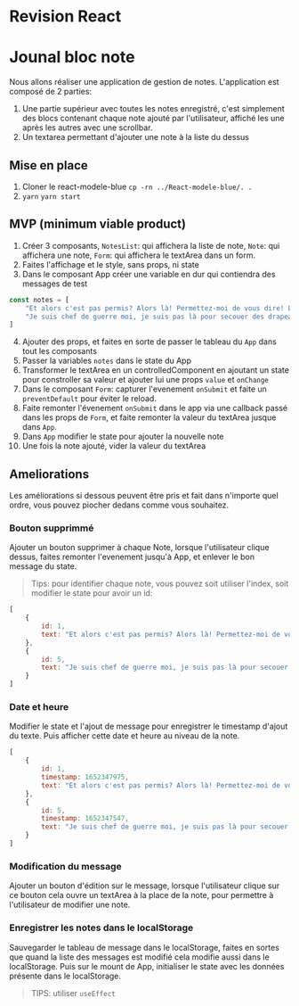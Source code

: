 # Revision React
# Jounal bloc note

Nous allons réaliser une application de gestion de notes. L'application est composé de 2 parties:
1. Une partie supérieur avec toutes les notes enregistré, c'est simplement des blocs contenant chaque note ajouté par l'utilisateur, affiché les une après les autres avec une scrollbar.
2. Un textarea permettant d'ajouter une note à la liste du dessus


## Mise en place
1. Cloner le react-modele-blue `cp -rn ../React-modele-blue/. .`
2. `yarn` `yarn start`

## MVP (minimum viable product)
1. Créer 3 composants, `NotesList`: qui affichera la liste de note, `Note`: qui affichera une note, `Form`: qui affichera le textArea dans un form.
2. Faites l'affichage et le style, sans props, ni state
3. Dans le composant App créer une variable en dur qui contiendra des messages de test
```javascript
const notes = [
    "Et alors c'est pas permis? Alors là! Permettez-moi de vous dire! Le coup du mystérieux chevalier gaulois solitaire à la rescousse de l’opprimé. Ca fait vraiment bidon comme légende! Allez-y mollo avec la joie! Ben c’est bien ce que j’ai dit! Provençal le Gaulois… le Galois… Ouais je vois ce que vous voulez dire…",
    "Je suis chef de guerre moi, je suis pas là pour secouer des drapeaux et jouer de la trompette. Mais parce qu’on a des frais! Vous pouvez pas vous rentrer ça dans le crâne? Vous en avez encore beaucoup du sensationnel comme ça? Ah il faut la tenter celle-là! Mais ils ont pas le droit de décider de la retraite eux-mêmes! On l’a dit et redit ça! Alors dites vous que c’est un combat réel et montrez-moi ce que vous avez dans l’slibard!"
]
```
4. Ajouter des props, et faites en sorte de passer le tableau du `App` dans tout les composants
5. Passer la variables `notes` dans le state du App
6. Transformer le textArea en un controlledComponent en ajoutant un state pour constroller sa valeur et ajouter lui une props `value` et `onChange`
7. Dans le composant `Form`: capturer l'evenement `onSubmit` et faite un `preventDefault` pour éviter le reload.
8. Faite remonter l'évenement `onSubmit` dans le app via une callback passé dans les props de `Form`, et faite remonter la valeur du textArea jusque dans `App`.
9. Dans `App` modifier le state pour ajouter la nouvelle note
10. Une fois la note ajouté, vider la valeur du textArea

## Ameliorations
Les améliorations si dessous peuvent être pris et fait dans n'importe quel ordre, vous pouvez piocher dedans comme vous souhaitez.

### Bouton supprimmé
Ajouter un bouton supprimer à chaque Note, lorsque l'utilisateur clique dessus, faites remonter l'evenement jusqu'à App, et enlever le bon message du state.
> Tips: pour identifier chaque note, vous pouvez soit utiliser l'index, soit modifier le state pour avoir un id:
```javascript
[
    {
        id: 1,
        text: "Et alors c'est pas permis? Alors là! Permettez-moi de vous dire! Le coup du mystérieux chevalier gaulois solitaire à la rescousse de l’opprimé. Ca fait vraiment bidon comme légende! Allez-y mollo avec la joie! Ben c’est bien ce que j’ai dit! Provençal le Gaulois… le Galois… Ouais je vois ce que vous voulez dire…"
    }, 
    {
        id: 5,
        text: "Je suis chef de guerre moi, je suis pas là pour secouer des drapeaux et jouer de la trompette. Mais parce qu’on a des frais! Vous pouvez pas vous rentrer ça dans le crâne? Vous en avez encore beaucoup du sensationnel comme ça? Ah il faut la tenter celle-là! Mais ils ont pas le droit de décider de la retraite eux-mêmes! On l’a dit et redit ça! Alors dites vous que c’est un combat réel et montrez-moi ce que vous avez dans l’slibard!"
    }
]
```

### Date et heure
Modifier le state et l'ajout de message pour enregistrer le timestamp d'ajout du texte. Puis afficher cette date et heure au niveau de la note.
```javascript
[
    {
        id: 1,
        timestamp: 1652347975,
        text: "Et alors c'est pas permis? Alors là! Permettez-moi de vous dire! Le coup du mystérieux chevalier gaulois solitaire à la rescousse de l’opprimé. Ca fait vraiment bidon comme légende! Allez-y mollo avec la joie! Ben c’est bien ce que j’ai dit! Provençal le Gaulois… le Galois… Ouais je vois ce que vous voulez dire…"
    }, 
    {
        id: 5,
        timestamp: 1652347547,
        text: "Je suis chef de guerre moi, je suis pas là pour secouer des drapeaux et jouer de la trompette. Mais parce qu’on a des frais! Vous pouvez pas vous rentrer ça dans le crâne? Vous en avez encore beaucoup du sensationnel comme ça? Ah il faut la tenter celle-là! Mais ils ont pas le droit de décider de la retraite eux-mêmes! On l’a dit et redit ça! Alors dites vous que c’est un combat réel et montrez-moi ce que vous avez dans l’slibard!"
    }
]
```

### Modification du message
Ajouter un bouton d'édition sur le message, lorsque l'utilisateur clique sur ce bouton cela ouvre un textArea à la place de la note, pour permettre à l'utilisateur de modifier une note.

### Enregistrer les notes dans le localStorage
Sauvegarder le tableau de message dans le localStorage, faites en sortes que quand la liste des messages est modifié cela modifie aussi dans le localStorage. Puis sur le mount de App, initialiser le state avec les données présente dans le localStorage.
> TIPS: utiliser `useEffect`